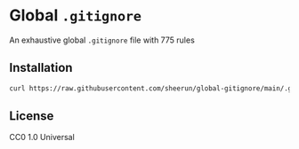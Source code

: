 # Global `.gitignore`

An exhaustive global `.gitignore` file with 775 rules

## Installation

```bash
curl https://raw.githubusercontent.com/sheerun/global-gitignore/main/.gitignore > ~/.gitignore
```

## License

CC0 1.0 Universal
